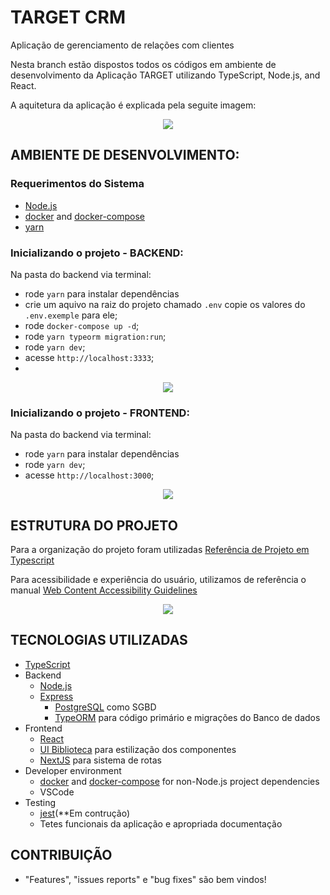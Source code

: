 # TARGET CRM 
Aplicação de gerenciamento de relações com clientes

Nesta branch estão dispostos todos os códigos em ambiente de desenvolvimento da Aplicação TARGET utilizando TypeScript, Node.js, and React.

A aquitetura da aplicação é explicada pela seguite imagem:
<p align="center">
 <img src="https://github.com/vinicius-hso/api-sem3-target-crm/blob/Sprint-1/Documentation/arquitetura-da-aplicação.jpeg"/></p>

## AMBIENTE DE DESENVOLVIMENTO:

### Requerimentos do Sistema
- [Node.js](https://nodejs.org/en/download/)
- [docker](https://www.docker.com) and [docker-compose](https://docs.docker.com/compose)
- [yarn](https://yarnpkg.com/en)

### Inicializando o projeto - BACKEND:

Na pasta do backend via terminal:
  - rode `yarn` para instalar dependências
  - crie um aquivo na raiz do projeto chamado `.env` copie os valores do `.env.exemple` para ele;
  - rode `docker-compose up -d`;
  - rode `yarn typeorm migration:run`;
  - rode `yarn dev`;
  - acesse `http://localhost:3333`;
  - 
<p align="center">
 <img src="https://github.com/vinicius-hso/api-sem3-target-crm/blob/Sprint-1/Images/localhost_3333.png"/></p>

### Inicializando o projeto - FRONTEND:

Na pasta do backend via terminal:
  - rode `yarn` para instalar dependências
  - rode `yarn dev`;
  - acesse `http://localhost:3000`;
  
<p align="center">
 <img src="https://github.com/vinicius-hso/api-sem3-target-crm/blob/Sprint-1/Images/localhost_3000.png"/></p>

## ESTRUTURA DO PROJETO

Para a organização do projeto foram utilizadas [Referência de Projeto em Typescript](https://www.typescriptlang.org/docs/handbook/project-references.html)

Para acessibilidade e experiência do usuário, utilizamos de referência o manual [Web Content Accessibility Guidelines](https://www.w3.org/WAI/WCAG21/quickr)

<p align="center">
 <img src="https://github.com/vinicius-hso/api-sem3-target-crm/blob/Sprint-1/Images/Estrutura_development.png"/></p>
 

## TECNOLOGIAS UTILIZADAS
- [TypeScript](http://www.typescriptlang.org/)
- Backend
    - [Node.js](https://nodejs.org)
    - [Express](https://expressjs.com/)
       - [PostgreSQL](https://www.postgresql.org/) como SGBD
        - [TypeORM](http://typeorm.io) para código primário e migrações do Banco de dados
- Frontend
    - [React](https://reactjs.org/)
    - [UI Biblioteca](https://material-ui.com/pt/) para estilização dos componentes
    - [NextJS](https://nextjs.org) para sistema de rotas
- Developer environment
    - [docker](https://www.docker.com/) and [docker-compose](https://docs.docker.com/compose) for non-Node.js project dependencies
    - VSCode
- Testing
    - [jest](https://jestjs.io)(**Em contrução)
    - Tetes funcionais da aplicação e apropriada documentação

## CONTRIBUIÇÃO

- "Features", "issues reports" e "bug fixes" são bem vindos!
